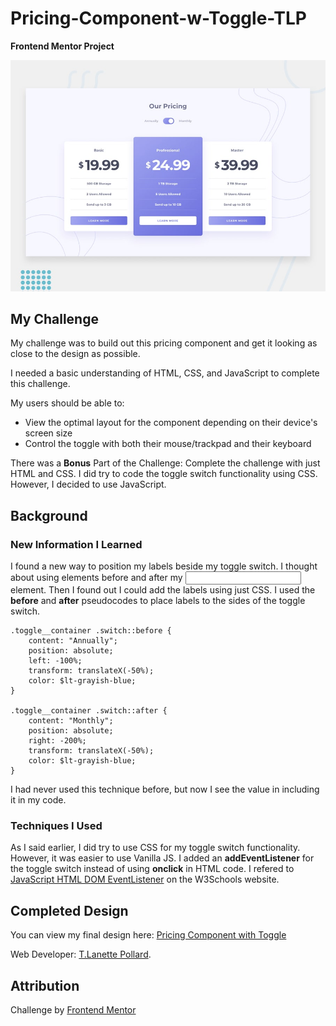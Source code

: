 # Pricing-Component-w-Toggle-TLP
__Frontend Mentor Project__

![Design preview for Pricing Component with Toggle Challenge](./design/desktop-preview.jpg)

## My Challenge

My challenge was to build out this pricing component and get it looking as close to the design as possible.

I needed a basic understanding of HTML, CSS, and JavaScript to complete this challenge. 

My users should be able to:

- View the optimal layout for the component depending on their device's screen size
- Control the toggle with both their mouse/trackpad and their keyboard

There was a  **Bonus** Part of the Challenge: Complete the challenge with just HTML and CSS. I did try to code the toggle switch functionality using CSS. However, I decided to use JavaScript. 

## Background

### New Information I Learned
I found a new way to position my labels beside my toggle switch. I thought about using <span></span> elements before and after my <input> element. Then I found out I could add the labels using just CSS. I used the **before** and **after** pseudocodes to place labels to the sides of the toggle switch.

```
.toggle__container .switch::before {
    content: "Annually";
    position: absolute;
    left: -100%;
    transform: translateX(-50%);
    color: $lt-grayish-blue;
}

.toggle__container .switch::after {
    content: "Monthly";
    position: absolute;
    right: -200%;
    transform: translateX(-50%);
    color: $lt-grayish-blue;
}
```
I had never used this technique before, but now I see the value in including it in my code. 

### Techniques I Used
As I said earlier, I did try to use CSS for my toggle switch functionality. However, it was easier to use Vanilla JS. I added an **addEventListener** for the toggle switch instead of using **onclick** in HTML code. I refered to [JavaScript HTML DOM EventListener](https://www.w3schools.com/js/js_htmldom_eventlistener.asp) on the W3Schools website. 

## Completed Design
You can view my final design here: [Pricing Component with Toggle](https://tlanetterose.github.io/Pricing-Component-w-Toggle-TLP/)

Web Developer: [T.Lanette Pollard](https://github.com/TLanetteRose). 

## Attribution
Challenge by [Frontend Mentor](https://www.frontendmentor.io/challenges)









